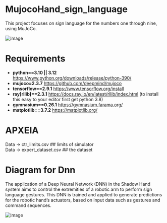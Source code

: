 # MujocoHand_sign_language

This project focuses on sign language for the numbers one through nine, using MuJoCo.

![image](https://github.com/user-attachments/assets/d7c96f39-a380-4b8d-aded-b40506ca8395)




# Requirements
* **python==3.10 || 3.12** https://www.python.org/downloads/release/python-390/
* **mujoco=2.3.7** https://github.com/deepmind/mujoco
* **tensorflow==2.9.1** https://www.tensorflow.org/install
* **ray[rllib]==2.3.1** https://docs.ray.io/en/latest/rllib/index.html (to install this easy to your editor first get python 3.8)
* **gymnasium==0.26.1** https://gymnasium.farama.org/
* **matplotlib==3.7.2** https://matplotlib.org/

# ΑΡΧΕΙΑ 
Data &#8594; ctr_limits.csv ## limits of simulator <br>
Data &#8594; expert_dataset.csv ## the dataset       <br>




# Diagram for Dnn
The application of a Deep Neural Network (DNN) in the Shadow Hand system aims to control the extremities of a robotic arm to perform sign language gestures. 
This DNN is trained and applied to generate predictions for the robotic hand’s actuators, based on input data such as gestures and command sequences. 

![image](https://github.com/user-attachments/assets/7e6012cc-b020-48d7-994f-c48b66d9e3fe)


